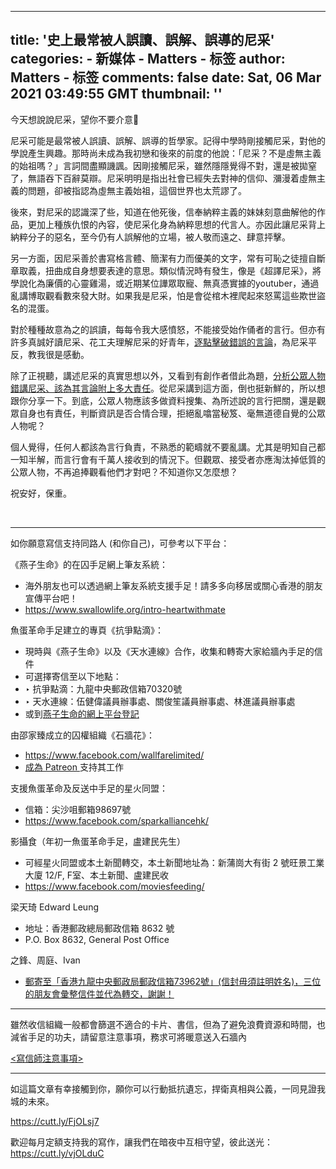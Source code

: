 
---
title: '史上最常被人誤讀、誤解、誤導的尼采'
categories: 
    - 新媒体
    - Matters - 标签
author: Matters - 标签
comments: false
date: Sat, 06 Mar 2021 03:49:55 GMT
thumbnail: ''
---

<div>   
<p>今天想說說尼采，望你不要介意🥺</p><p>尼采可能是最常被人誤讀、誤解、誤導的哲學家。記得中學時剛接觸尼采，對他的學說產生興趣。那時尚未成為我初戀和後來的前度的他說：「尼采？不是虛無主義的始祖嗎？」言詞間盡顯譏諷。因剛接觸尼采，雖然隱隱覺得不對，還是被拋窒了，無語吞下百辭莫辯。尼采明明是指出社會已經失去對神的信仰、瀰漫着虛無主義的問題，卻被指認為虛無主義始祖，這個世界也太荒謬了。</p><p>後來，對尼采的認識深了些，知道在他死後，信奉納粹主義的妹妹刻意曲解他的作品，更加上種族仇恨的內容，使尼采化身為納粹思想的代言人。亦因此讓尼采背上納粹分子的惡名，至今仍有人誤解他的立場，被人敬而遠之、肆意抨擊。</p><p>另一方面，因尼采善於書寫格言體、簡潔有力而優美的文字，常有可恥之徒擅自斷章取義，扭曲成自身想要表達的意思。類似情況時有發生，像是《超譯尼采》，將學說化為廉價的心靈雞湯，或近期某位譁眾取寵、無真憑實據的youtuber，通過亂講博取觀看數來發大財。如果我是尼采，怕是會從棺木裡爬起來怒罵這些欺世盜名的混蛋。</p><p>對於種種故意為之的誤讀，每每令我大感憤怒，不能接受始作俑者的言行。但亦有許多真誠好讀尼采、花工夫理解尼采的好青年，<a href="https://www.thenewslens.com/article/145994" target="_blank">逐點擊破錯誤的言論</a>，為尼采平反，教我很是感動。</p><p>除了正視聽，講述尼采的真實思想以外，又看到有創作者借此為題，<a href="https://www.swallowlife.org/y/1140" target="_blank">分析公眾人物錯講尼采、該為其言論附上多大責任</a>。從尼采講到這方面，倒也挺新鮮的，所以想跟你分享一下。到底，公眾人物應該多做資料搜集、為所述說的言行把關，還是觀眾自身也有責任，判斷資訊是否合情合理，拒絕亂噏當秘笈、毫無道德自覺的公眾人物呢？</p><p>個人覺得，任何人都該為言行負責，不熟悉的範疇就不要亂講。尤其是明知自己都一知半解，而言行會有千萬人接收到的情況下。但觀眾、接受者亦應淘汰掉低質的公眾人物，不再追捧觀看他們才對吧？不知道你又怎麼想？</p><p>祝安好，保重。</p><p><br></p><hr><p>如你願意寫信支持同路人 (和你自己)，可參考以下平台：</p><p>《燕子生命》的在囚手足網上筆友系統：</p><ul><li>海外朋友也可以透過網上筆友系統支援手足！請多多向移居或關心香港的朋友宣傳平台吧！</li><li><a href="https://www.swallowlife.org/intro-heartwithmate" target="_blank">https://www.swallowlife.org/intro-heartwithmate</a></li></ul><p>魚蛋革命手足建立的專頁《抗爭點滴》：</p><ul><li>現時與《燕子生命》以及《天水連線》合作，收集和轉寄大家給牆內手足的信件</li><li>可選擇寄信至以下地點：</li><li>‣ 抗爭點滴：九龍中央郵政信箱70320號</li><li>‣ 天水連線：伍健偉議員辦事處、關俊笙議員辦事處、林進議員辦事處</li><li>或到<a href="https://www.swallowlife.org/" target="_blank">燕子生命的網上平台登記</a></li></ul><p>由邵家臻成立的囚權組織《石牆花》：</p><ul><li><a href="https://www.facebook.com/wallfarelimited/" target="_blank">https://www.facebook.com/wallfarelimited/</a></li><li><a href="https://www.patreon.com/bottleshiukachun" target="_blank">成為 Patreon </a>支持其工作</li></ul><p>支援魚蛋革命及反送中手足的星火同盟：</p><ul><li>信箱：尖沙咀郵箱98697號</li><li><a href="https://www.facebook.com/sparkalliancehk/" target="_blank">https://www.facebook.com/sparkalliancehk/</a></li></ul><p>影攝食（年初一魚蛋革命手足，盧建民先生）</p><ul><li>可經星火同盟或本土新聞轉交，本土新聞地址為：新蒲崗大有街 2 號旺景工業大廈 12/F, F室、本土新聞、盧建民收</li><li><a href="https://www.facebook.com/moviesfeeding/" target="_blank">https://www.facebook.com/moviesfeeding/</a></li></ul><p>梁天琦 Edward Leung</p><ul><li>地址：香港郵政總局郵政信箱 8632 號</li><li>P.O. Box 8632, General Post Office</li></ul><p>之鋒、周庭、Ivan</p><ul><li><a href="https://www.facebook.com/kawaitiffany/posts/1806466452839061" target="_blank">郵寄至「香港九龍中央郵政局郵政信箱73962號」(信封毋須註明姓名)，三位的朋友會彙整信件並代為轉交，謝謝！</a></li></ul><hr><p>雖然收信組織一般都會篩選不適合的卡片、書信，但為了避免浪費資源和時間，也減省手足的功夫，請留意注意事項，務求可將暖意送入石牆內</p><p><a href="https://www.facebook.com/kawaitiffany/posts/1806466452839061" target="_blank"><寫信師注意事項></a></p><hr><p>如這篇文章有幸接觸到你，願你可以行動抵抗遺忘，捍衛真相與公義，一同見證我城的未來。</p><p><a href="https://cutt.ly/FjOLsj7" target="_blank">https://cutt.ly/FjOLsj7</a></p><p>歡迎每月定額支持我的寫作，讓我們在暗夜中互相守望，彼此送光：<a href="https://cutt.ly/vjOLduC" target="_blank">https://cutt.ly/vjOLduC</a></p>  
</div>
            